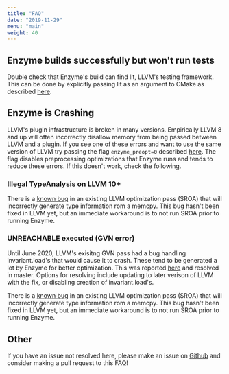 ```yaml
---
title: "FAQ"
date: "2019-11-29"
menu: "main"
weight: 40
---
```


## Enzyme builds successfully but won't run tests

Double check that Enzyme's build can find lit, LLVM's testing framework. This can be done by explicitly passing lit as an argument to CMake as described [here](/Installation).

## Enzyme is Crashing

LLVM's plugin infrastructure is broken in many versions. Empirically LLVM 8 and up will often incorrectly disallow memory from being passed between LLVM and a plugin. If you see one of these errors and want to use the same version of LLVM try passing the flag `enzyme_preopt=0` described [here](/getting_started/UsingEnzyme). The flag disables preprocessing optimizations that Enzyme runs and tends to reduce these errors. If this doesn't work, check the following.

### Illegal TypeAnalysis on LLVM 10+

There is a [known bug](https://bugs.llvm.org/show_bug.cgi?id=47612) in an existing LLVM optimization pass (SROA) that will incorrectly generate type information rom a memcpy. This bug hasn't been fixed in LLVM yet, but an immediate workaround is to not run SROA prior to running Enzyme.


### UNREACHABLE executed (GVN error)

Until June 2020, LLVM's exisitng GVN pass had a bug handling invariant.load's that would cause it to crash. These tend to be generated a lot by Enzyme for better optimization. This was reported [here](https://bugs.llvm.org/show_bug.cgi?id=46054) and resolved in master. Options for resolving include updating to later verison of LLVM with the fix, or disabling creation of invariant.load's.


There is a [known bug](https://bugs.llvm.org/show_bug.cgi?id=47612) in an existing LLVM optimization pass (SROA) that will incorrectly generate type information rom a memcpy. This bug hasn't been fixed in LLVM yet, but an immediate workaround is to not run SROA prior to running Enzyme.

## Other

If you have an issue not resolved here, please make an issue on [Github](https://github.com/wsmoses/Enzyme) and consider making a pull request to this FAQ!
